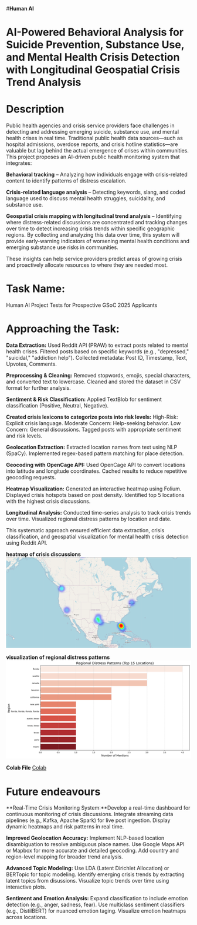 #**Human AI**

# AI-Powered Behavioral Analysis for Suicide Prevention, Substance Use, and Mental Health Crisis Detection with Longitudinal Geospatial Crisis Trend Analysis
# **Description**

Public health agencies and crisis service providers face challenges in detecting and addressing emerging suicide, substance use, and mental health crises in real time. Traditional public health data sources—such as hospital admissions, overdose reports, and crisis hotline statistics—are valuable but lag behind the actual emergence of crises within communities. This project proposes an AI-driven public health monitoring system that integrates:

**Behavioral tracking** – Analyzing how individuals engage with crisis-related content to identify patterns of distress escalation.

**Crisis-related language analysis** – Detecting keywords, slang, and coded language used to discuss mental health struggles, suicidality, and substance use.

**Geospatial crisis mapping with longitudinal trend analysis** – Identifying where distress-related discussions are concentrated and tracking changes over time to detect increasing crisis trends within specific geographic regions. By collecting and analyzing this data over time, this system will provide early-warning indicators of worsening mental health conditions and emerging substance use risks in communities.

These insights can help service providers predict areas of growing crisis and proactively allocate resources to where they are needed most.

# Task Name:
Human AI Project Tests for Prospective GSoC 2025 Applicants

# Approaching the Task:
**Data Extraction:**
Used Reddit API (PRAW) to extract posts related to mental health crises.
Filtered posts based on specific keywords (e.g., "depressed," "suicidal," "addiction help").
Collected metadata: Post ID, Timestamp, Text, Upvotes, Comments.

**Preprocessing & Cleaning:**
Removed stopwords, emojis, special characters, and converted text to lowercase.
Cleaned and stored the dataset in CSV format for further analysis.

**Sentiment & Risk Classification:**
Applied TextBlob for sentiment classification (Positive, Neutral, Negative).

**Created crisis lexicons to categorize posts into risk levels:**
High-Risk: Explicit crisis language.
Moderate Concern: Help-seeking behavior.
Low Concern: General discussions.
Tagged posts with appropriate sentiment and risk levels.

**Geolocation Extraction:**
Extracted location names from text using NLP (SpaCy).
Implemented regex-based pattern matching for place detection.

**Geocoding with OpenCage API:**
Used OpenCage API to convert locations into latitude and longitude coordinates.
Cached results to reduce repetitive geocoding requests.

**Heatmap Visualization:**
Generated an interactive heatmap using Folium.
Displayed crisis hotspots based on post density.
Identified top 5 locations with the highest crisis discussions.

**Longitudinal Analysis:**
Conducted time-series analysis to track crisis trends over time.
Visualized regional distress patterns by location and date.

This systematic approach ensured efficient data extraction, crisis classification, and geospatial visualization for mental health crisis detection using Reddit API. 

**heatmap of crisis discussions**
![HeatMap](https://github.com/Shubhamx404/AI-Powered-Behavioral-Analysis/blob/main/Screenshot%202025-03-31%20034005.png)

**visualization of regional distress patterns**
![Distress](https://github.com/Shubhamx404/AI-Powered-Behavioral-Analysis/blob/main/download%20(3).png)

**Colab File**
[Colab](https://drive.google.com/file/d/1zq5y8IauiS7UPwvFXBem_yOvsOunxm8H/view?usp=sharing)

# Future endeavours

**Real-Time Crisis Monitoring System:**Develop a real-time dashboard for continuous monitoring of crisis discussions.
Integrate streaming data pipelines (e.g., Kafka, Apache Spark) for live post ingestion.
Display dynamic heatmaps and risk patterns in real time.

**Improved Geolocation Accuracy:**
Implement NLP-based location disambiguation to resolve ambiguous place names.
Use Google Maps API or Mapbox for more accurate and detailed geocoding.
Add country and region-level mapping for broader trend analysis.

**Advanced Topic Modeling:**
Use LDA (Latent Dirichlet Allocation) or BERTopic for topic modeling.
Identify emerging crisis trends by extracting latent topics from disussions.
Visualize topic trends over time using interactive plots.

**Sentiment and Emotion Analysis:**
Expand classification to include emotion detection (e.g., anger, sadness, fear).
Use multiclass sentiment classifiers (e.g., DistilBERT) for nuanced emotion taging.
Visualize emotion heatmaps across locations.




